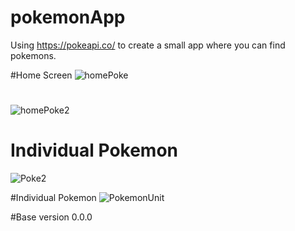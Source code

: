# pokemonApp
Using https://pokeapi.co/ to create a small app where you can find pokemons.

#Home Screen
![homePoke](https://user-images.githubusercontent.com/50525507/163654651-4aa7f052-4a3b-4c29-b131-9482cc064ae0.png)

#
![homePoke2](https://user-images.githubusercontent.com/50525507/163654667-593696eb-7862-415e-a362-73868b521386.png)

# Individual Pokemon
![Poke2](https://user-images.githubusercontent.com/50525507/163654676-821879c9-4ac6-4320-a178-cfaea1992830.png)

#Individual Pokemon
![PokemonUnit](https://user-images.githubusercontent.com/50525507/163654685-b2cd0027-8b62-4f26-87fc-a4d82337fc7d.png)

#Base version 0.0.0
